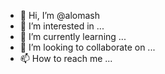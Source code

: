 - 👋 Hi, I’m @alomash
- 👀 I’m interested in ...
- 🌱 I’m currently learning ...
- 💞️ I’m looking to collaborate on ...
- 📫 How to reach me ...

<!---
alomash/alomash is a ✨ special ✨ repository because its `README.md` (this file) appears on your GitHub profile.
You can click the Preview link to take a look at your changes.
--->
